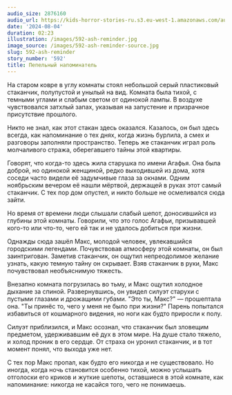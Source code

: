```yaml
---
audio_size: 2876160
audio_url: https://kids-horror-stories-ru.s3.eu-west-1.amazonaws.com/audio/592-ash-reminder.mp3
date: '2024-08-04'
duration: 02:23
illustration: /images/592-ash-reminder.jpg
image_source: /images/592-ash-reminder-source.jpg
slug: 592-ash-reminder
story_number: '592'
title: Пепельный напоминатель
---
```


На старом ковре в углу комнаты стоял небольшой серый пластиковый стаканчик, полупустой и унылый на вид. Комната была тихой, с темными углами и слабым светом от одинокой лампы. В воздухе чувствовался затхлый запах, указывая на запустение и призрачное присутствие прошлого.

Никто не знал, как этот стакан здесь оказался. Казалось, он был здесь всегда, как напоминание о тех днях, когда жизнь бурлила, а смех и разговоры заполняли пространство. Теперь же стаканчик играл роль молчаливого стража, оберегавшего тайны этой квартиры.

Говорят, что когда-то здесь жила старушка по имени Агафья. Она была доброй, но одинокой женщиной, редко выходившей из дома, хотя соседи часто видели её задумчивые глаза за окнами. Одним ноябрьским вечером её нашли мёртвой, держащей в руках этот самый стаканчик. С тех пор дом опустел, и никто больше не осмеливался сюда зайти.

Но время от времени люди слышали слабый шепот, доносившийся из глубины этой комнаты. Говорили, что это голос Агафьи, призывавшей кого-то или что-то, чего ей так и не удалось добиться при жизни. 

Однажды сюда зашёл Макс, молодой человек, увлекавшийся городскими легендами. Почувствовав атмосферу этой комнаты, он был заинтригован. Заметив стаканчик, он ощутил непреодолимое желание узнать, какую темную тайну он скрывает. Взяв стаканчик в руки, Макс почувствовал необъяснимую тяжесть.

Внезапно комната погрузилась во тьму, и Макс ощутил холодное дыхание за спиной. Развернувшись, он увидел силуэт старухи с пустыми глазами и дрожащими губами. "Это ты, Макс?" — прошептала она. "Ты принёс то, чего у меня не было при жизни?" Парень попытался избавиться от кошмарного видения, но ноги как будто приросли к полу.

Силуэт приблизился, и Макс осознал, что стаканчик был зловещим предметом, удерживавшим её дух в этом мире. На душе стало тяжело, и холод проник в его сердце. От страха он уронил стаканчик, и в тот момент понял, что выхода уже нет.

С тех пор Макс пропал, как будто его никогда и не существовало. Но иногда, когда ночь становится особенно тихой, можно услышать отголоски его криков и жуткие шепоты, оставшиеся в этой комнате, как напоминание: никогда не касайся того, чего не понимаешь.